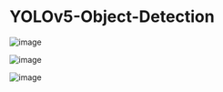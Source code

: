 # YOLOv5-Object-Detection

![image](https://github.com/user-attachments/assets/91795bcf-c52d-4443-b5dc-867dd0e96e96)

![image](https://github.com/user-attachments/assets/f21144d2-be99-447d-8fbd-af717c5132c3)

![image](https://github.com/user-attachments/assets/aef4a6a7-48e5-437e-86c0-248c024571cc)


